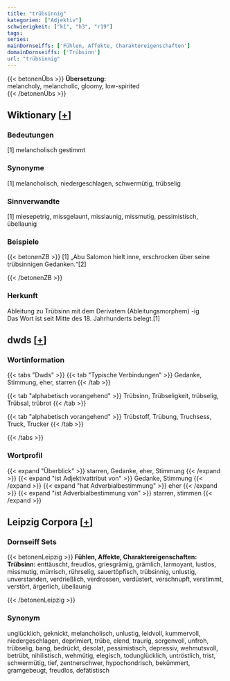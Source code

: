 ```yaml
---
title: "trübsinnig"
kategorien: ["Adjektiv"]
schwierigkeit: ["k1", "h3", "r19"]
tags:
series:
mainDornseiffs: ['Fühlen, Affekte, Charaktereigenschaften']
domainDornseiffs: ['Trübsinn']
url: "trübsinnig"
---
```


{{< betonenÜbs >}}
**Übersetzung:**  
melancholy, melancholic, gloomy, low-spirited  
{{< /betonenÜbs >}}

## Wiktionary [[+](https://de.wiktionary.org/wiki/trübsinnig)]

### Bedeutungen
[1] melancholisch gestimmt  

### Synonyme
[1] melancholisch, niedergeschlagen, schwermütig, trübselig  

### Sinnverwandte
[1] miesepetrig, missgelaunt, misslaunig, missmutig, pessimistisch, übellaunig  

### Beispiele
{{< betonenZB >}}
[1] „Abu Salomon hielt inne, erschrocken über seine trübsinnigen Gedanken.“[2]  

{{< /betonenZB >}}
### Herkunft
Ableitung zu Trübsinn mit dem Derivatem (Ableitungsmorphem) -ig  
Das Wort ist seit Mitte des 18. Jahrhunderts belegt.[1]  



## dwds [[+](https://www.dwds.de/wb/trübsinnig)]

### Wortinformation
{{< tabs "Dwds" >}}
{{< tab "Typische Verbindungen" >}}
Gedanke, Stimmung, eher, starren
{{< /tab >}}

{{< tab "alphabetisch vorangehend" >}}
Trübsinn, Trübseligkeit, trübselig, Trübsal, trübrot
{{< /tab >}}

{{< tab "alphabetisch vorangehend" >}}
Trübstoff, Trübung, Truchsess, Truck, Trucker
{{< /tab >}}

{{< /tabs >}}

### Wortprofil
{{< expand "Überblick" >}} starren, Gedanke, eher, Stimmung {{< /expand >}}
{{< expand "ist Adjektivattribut von" >}} Gedanke, Stimmung {{< /expand >}}
{{< expand "hat Adverbialbestimmung" >}} eher {{< /expand >}}
{{< expand "ist Adverbialbestimmung von" >}} starren, stimmen {{< /expand >}}

## Leipzig Corpora [[+](https://corpora.uni-leipzig.de/en/res?word=trübsinnig&corpusId=deu_newscrawl-public_2018)]

### Dornseiff Sets
{{< betonenLeipzig >}}
**Fühlen, Affekte, Charaktereigenschaften:**  
**Trübsinn:** enttäuscht, freudlos, griesgrämig, grämlich, larmoyant, lustlos, missmutig, mürrisch, rührselig, sauertöpfisch, trübsinnig, unlustig, unverstanden, verdrießlich, verdrossen, verdüstert, verschnupft, verstimmt, verstört, ärgerlich, übellaunig  

{{< /betonenLeipzig >}}

### Synonym
unglücklich, geknickt, melancholisch, unlustig, leidvoll, kummervoll, niedergeschlagen, deprimiert, trübe, elend, traurig, sorgenvoll, unfroh, trübselig, bang, bedrückt, desolat, pessimistisch, depressiv, wehmutsvoll, betrübt, nihilistisch, wehmütig, elegisch, todunglücklich, untröstlich, trist, schwermütig, tief, zentnerschwer, hypochondrisch, bekümmert, gramgebeugt, freudlos, defätistisch

